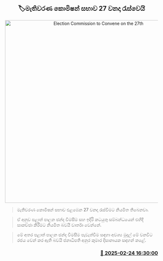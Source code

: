 <p align='center'><b><h2 align='center' title='Election Commission to Convene on the 27th'>🏷මැතිවරණ කොමිෂන් සභාව 27 වනදා රැස්වෙයි</h2></b></p>
<p align='center'><img src='https://helakuru.sgp1.cdn.digitaloceanspaces.com/esana/images/lib/election-commission-398934.jpg' width='600' alt='Election Commission to Convene on the 27th'></p>

> මැතිවරණ කොමිෂන් සභාව එළඹෙන 27 වනදා රැස්වීමට නියමිත තිබෙනවා.

> ඒ අනුව පළාත් පාලන ඡන්ද විමසීම සහ ඉදිරි කටයුතු සම්බන්ධයෙන් එහිදී සාකච්ඡා කිරීමට නියමිත බවයි වාර්තා වෙන්නේ.

> මේ අතර පළාත් පාලන ඡන්ද විමසීම පැවැත්වීම සඳහා අවශ්‍ය මුදල් මේ වනවිට රජය වෙන් කර ඇති බවයි ජනාධිපති අනුර කුමාර දිසානායක සඳහන් කළේ.



<h3 align='right'><a href='https://www.helakuru.lk/esana/p/107773/'>📅 2025-02-24 16:30:00</a></h3>
